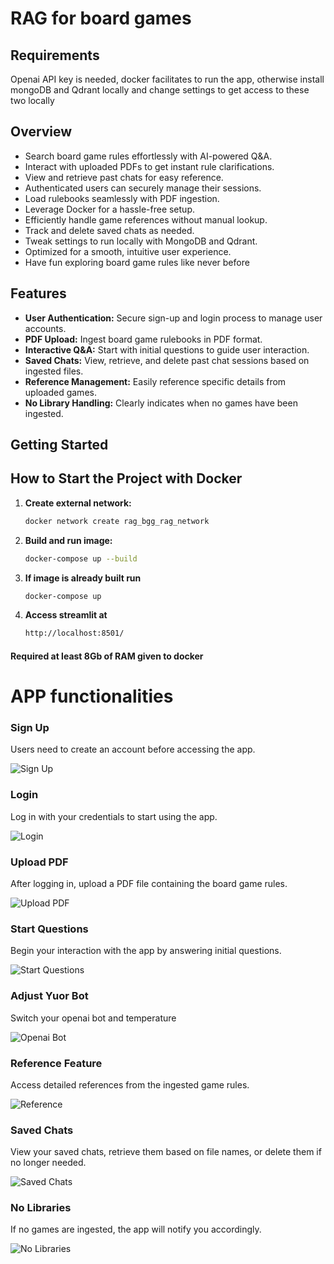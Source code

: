 # RAG for board games

## Requirements
Openai API key is needed, docker facilitates to run the app, otherwise install mongoDB and Qdrant locally and change settings to get access to these two locally

## Overview
- Search board game rules effortlessly with AI-powered Q&A.
- Interact with uploaded PDFs to get instant rule clarifications.
- View and retrieve past chats for easy reference.
- Authenticated users can securely manage their sessions.
- Load rulebooks seamlessly with PDF ingestion.
- Leverage Docker for a hassle-free setup.
- Efficiently handle game references without manual lookup.
- Track and delete saved chats as needed.
- Tweak settings to run locally with MongoDB and Qdrant.
- Optimized for a smooth, intuitive user experience.
- Have fun exploring board game rules like never before

## Features
- **User Authentication:** Secure sign-up and login process to manage user accounts.
- **PDF Upload:** Ingest board game rulebooks in PDF format.
- **Interactive Q&A:** Start with initial questions to guide user interaction.
- **Saved Chats:** View, retrieve, and delete past chat sessions based on ingested files.
- **Reference Management:** Easily reference specific details from uploaded games.
- **No Library Handling:** Clearly indicates when no games have been ingested.

## Getting Started

## How to Start the Project with Docker

1. **Create external network:**
   ```bash
   docker network create rag_bgg_rag_network
   
2. **Build and run image:**
   ```bash
   docker-compose up --build

3. **If image is already built run**
   ```bash
   docker-compose up

4. **Access streamlit at**
   ```bash
   http://localhost:8501/

#### Required at least 8Gb of RAM given to docker


# APP functionalities

### Sign Up
Users need to create an account before accessing the app.

![Sign Up](bot/readme_images/sign_up.png)

### Login
Log in with your credentials to start using the app.

![Login](bot/readme_images/login.png)

### Upload PDF
After logging in, upload a PDF file containing the board game rules.

![Upload PDF](bot/readme_images/upload_pdf.png)

### Start Questions
Begin your interaction with the app by answering initial questions.

![Start Questions](bot/readme_images/start_questions.png)

### Adjust Yuor Bot
Switch your openai bot and temperature

![Openai Bot](bot/readme_images/openai_settings.png)


### Reference Feature
Access detailed references from the ingested game rules.

![Reference](bot/readme_images/reference.png)

### Saved Chats
View your saved chats, retrieve them based on file names, or delete them if no longer needed.

![Saved Chats](bot/readme_images/saved_chats.png)

### No Libraries
If no games are ingested, the app will notify you accordingly.

![No Libraries](bot/readme_images/no_libraries.png)
